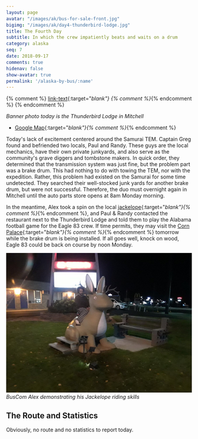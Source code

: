 ```yaml
---
layout: page
avatar: "/images/ak/bus-for-sale-front.jpg"
bigimg: "/images/ak/day4-thunderbird-lodge.jpg"
title: The Fourth Day
subtitle: In which the crew impatiently beats and waits on a drum
category: alaska
seq: 7
date: 2018-09-17
comments: true
hidenav: false
show-avatar: true
permalink: '/alaska-by-bus/:name'
---
```


{% comment %}
[link-text](link-url){:target="_blank"}
{% comment %}_{% endcomment %}
{% endcomment %}


*Banner photo today is the Thunderbird Lodge in Mitchell*

* [Google Map](https://drive.google.com/open?id=1QToP1iDFNB0dEk8pjlkAVyIr8ThzeEdh&usp=sharing){:target="_blank"}{% comment %}_{% endcomment %}


Today's lack of excitement centered around the Samurai TEM.
Captain Greg found and befriended two locals, Paul and Randy.
These guys are the local mechanics, have their own private junkyards, and
also serve as the community's grave diggers and tombstone makers.
In quick order, they determined that the transmission system was just fine,
but the problem part was a brake drum.
This had nothing to do with towing the TEM, nor with the expedition.
Rather, this problem had existed on the Samurai for some time undetected.
They searched their well-stocked junk yards for another brake drum,
but were not successful. Therefore, the duo must overnight again in 
Mitchell until the auto parts store opens at 8am Monday morning.


In the meantime, Alex took a spin on the local 
[jackelope](https://en.wikipedia.org/wiki/Jackalope){:target="_blank"}{% comment %}_{% endcomment %},
and Paul & Randy contacted the restaurant next to the
Thunderbird Lodge and told them to play the Alabama football game for the Eagle 83 crew.
If time permits, they may visit the
[Corn Palace](https://en.wikipedia.org/wiki/Corn_Palace){:target="_blank"}{% comment %}_{% endcomment %}
tomorrow while the brake drum is being installed.
If all goes well, knock on wood, Eagle 83 could be back on course by noon Monday.


![day4-jackelope](/images/ak/day4-jackelope.jpg)
*BusCom Alex demonstrating his Jackelope riding skills*


## The Route and Statistics

Obviously, no route and no statistics to report today.


